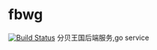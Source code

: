 # fbwg
[![Build Status](https://travis-ci.org/geminiblue/fbwg.svg?branch=master)](https://travis-ci.org/geminiblue/fbwg)
分贝王国后端服务,go service
